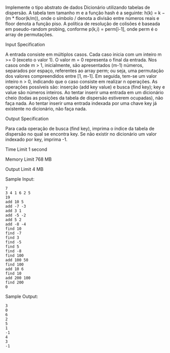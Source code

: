 Implemente o tipo abstrato de dados Dicionário utilizando tabelas de dispersão. A tabela tem tamanho m e a função hash é a seguinte: h(k) = k − (m * floor(k/m)), onde o símbolo / denota a divisão entre números reais e floor denota a função piso. A política de resolução de colisões é baseada em pseudo-random probing, conforme p(k,i) = perm[i-1], onde perm é o array de permutações.

Input Specification

A entrada consiste em múltiplos casos. Cada caso inicia com um inteiro m >= 0 (exceto o valor 1). O valor m = 0 representa o final da entrada. Nos casos onde m > 1, inicialmente, são apresentados (m-1) números, separados por espaço, referentes ao array perm; ou seja, uma permutação dos valores compreendidos entre [1, m-1]. Em seguida, tem-se um valor inteiro n > 0, indicando que o caso consiste em realizar n operações. As operações possíveis são: inserção (add key value) e busca (find key); key e value são números inteiros. Ao tentar inserir uma entrada em um dicionário cheio (todas as posições da tabela de dispersão estiverem ocupadas), não faça nada. Ao tentar inserir uma entrada indexada por uma chave key já existente no dicionário, não faça nada.

Output Specification

Para cada operação de busca (find key), imprima o índice da tabela de dispersão no qual se encontra key. Se não existir no dicionário um valor indexado por key, imprima -1.

Time Limit
1 second

Memory Limit
768 MB

Output Limit
4 MB

Sample Input:

    7
    3 4 1 6 2 5
    19
    add 10 5
    add -7 -3
    add 3 1
    add -5 -2
    add 5 2
    add -8 -4
    find 10
    find -7
    find 3
    find -5
    find 5
    find -8
    find 100
    add 100 50
    find 100
    add 10 6
    find 10
    add 200 100
    find 200
    0

Sample Output:

    3
    0
    6
    2
    5
    1
    -1
    4
    3
    -1